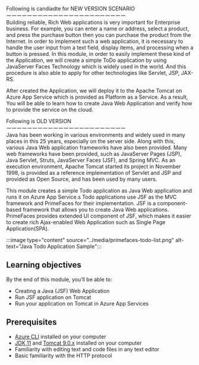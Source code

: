 Following is candiadte for NEW VERSION SCENARIO  
ーーーーーーーーーーーーーーーーーーーーーーー  
Building reliable, Rich Web applications is very important for Enterprise business.
For example, you can enter a name or address, select a product, and press the purchase button then you can purchase the product from the Internet.
In order to implement such a web application, it is necessary to handle the user input from a text field, display items, and processing when a button is pressed.
In this module, in order to easily implement these kind of the Application, we will create a simple ToDo application by using JavaServer Faces Technology which is widely used in the world. And this procedure is also able to apply for other technologies like Servlet, JSP, JAX-RS.

After created the Application, we will deploy it to the Apache Tomcat on Azure App Service which is provided as Platform as a Service.
As a result, You will be able to learn how to create Java Web Application and verify how to provide the service on the cloud.


Following is OLD VERSION  
ーーーーーーーーーーーーーーーーーーーーーーー  
Java has been working in various environments and widely used in many places in this 25 years, especially on the server side. Along with this, various Java Web application frameworks have also been provided. 
Many web frameworks have been provided, such as JavaServer Pages (JSP), Java Servlet, Struts, JavaServer Faces (JSF), and Spring MVC. As an execution environment, Apache Tomcat started its project in November 1998, is provided as a reference implementation of Servlet and JSP and provided as Open Source, and has been used by many users.

This module creates a simple Todo application as Java Web application and runs it on Azure App Service.s
Todo applications use JSF as the MVC framework and PrimeFaces for their implementation.
JSF is a component-based framework that allows you to create Java Web applications.
PrimeFaces provides extended UI component of JSF, which makes it easier to create rich Ajax-enabled Web Application such as Single Page Application(SPA).

:::image type="content" source="../media/primefaces-todo-list.png" alt-text="Java Todo Application Sample":::

## Learning objectives

By the end of this module, you’ll be able to:

- Creating a Java (JSF) Web Application
- Run JSF application on Tomcat
- Run your application on Tomcat in Azure App Services

## Prerequisites

- [Azure CLI](https://docs.microsoft.com/cli/azure/install-azure-cli?view=azure-cli-latest&WT.mc_id=java-9121-yoterada) installed on your computer
- [JDK 11](https://docs.microsoft.com/azure/developer/java/fundamentals/java-jdk-long-term-support) and [Tomcat 9.0.x](https://tomcat.apache.org/download-90.cgi) installed on your computer
- Familiarity with editing text and code files in any text editor
- Basic familiarity with the HTTP protocol
